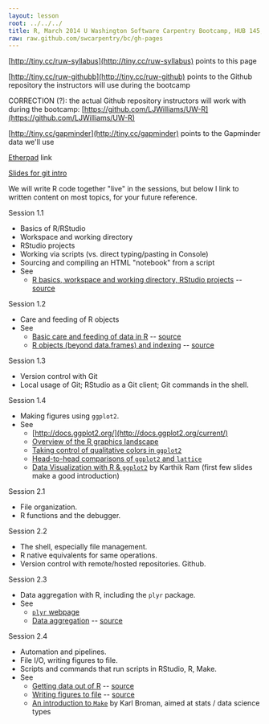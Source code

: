 ```yaml
---
layout: lesson
root: ../../../
title: R, March 2014 U Washington Software Carpentry Bootcamp, HUB 145, 4001 Stevens Way NE
raw: raw.github.com/swcarpentry/bc/gh-pages
---
```


[http://tiny.cc/ruw-syllabus](http://tiny.cc/ruw-syllabus) points to this page

[http://tiny.cc/ruw-githubb](http://tiny.cc/ruw-github) points to the Github repository the instructors will use during the bootcamp

CORRECTION (?): the actual Github repository instructors will work with during the bootcamp: [https://github.com/LJWilliams/UW-R](https://github.com/LJWilliams/UW-R)

[http://tiny.cc/gapminder](http://tiny.cc/gapminder) points to the Gapminder data we'll use

[Etherpad](https://2014-03-17-uw.etherpad.mozilla.org/2) link

[Slides for git intro](http://jennybc.github.io/2014-01-27-miami/lessons/git-slides/git-intro.slides.html#/)

We will write R code together "live" in the sessions, but below I link to written content on most topics, for your future reference.

Session 1.1

  * Basics of R/RStudio
  * Workspace and working directory
  * RStudio projects
  * Working via scripts (vs. direct typing/pasting in Console)
  * Sourcing and compiling an HTML "notebook" from a script
  * See
    - [R basics, workspace and working directory, RStudio projects](http://www.stat.ubc.ca/~jenny/STAT545A/block01_basicsWorkspaceWorkingDirProject.html) -- [source](https://github.com/jennybc/STAT545A/blob/master/block01_basicsWorkspaceWorkingDirProject.rmd)

Session 1.2

  * Care and feeding of R objects
  * See
    - [Basic care and feeding of data in R](http://www.stat.ubc.ca/~jenny/STAT545A/block02_careFeedingData.html) -- [source](https://github.com/jennybc/STAT545A/blob/master/block02_careFeedingData.rmd)
    - [R objects (beyond data.frames) and indexing](http://www.stat.ubc.ca/~jenny/STAT545A/block03_basicObjects.html) -- [source](https://github.com/jennybc/STAT545A/blob/master/block03_basicObjects.rmd)

Session 1.3

  * Version control with Git
  * Local usage of Git; RStudio as a Git client; Git commands in the shell.

Session 1.4

  * Making figures using `ggplot2`.
  * See
    - [http://docs.ggplot2.org/](http://docs.ggplot2.org/current/)
    - [Overview of the R graphics landscape](http://www.stat.ubc.ca/~jenny/STAT545A/block90_baseLatticeGgplot2.html)
    - [Taking control of qualitative colors in `ggplot2`](http://www.stat.ubc.ca/~jenny/STAT545A/block17_colorsGgplot2Qualitative.html)
    - [Head-to-head comparisons of `ggplot2` and `lattice`](http://www.stat.ubc.ca/~jenny/STAT545A/block18_gapminderGgplot2VsLattice.html)
    - [Data Visualization with R & `ggplot2`](http://inundata.org/2013/04/10/a-quick-introduction-to-ggplot2/) by Karthik Ram (first few slides make a good introduction)

Session 2.1

  * File organization.
  * R functions and the debugger.
 

Session 2.2

  * The shell, especially file management.
  * R native equivalents for same operations.
  * Version control with remote/hosted repositories. Github.

Session 2.3

  * Data aggregation with R, including the `plyr` package.
  * See
    - [`plyr` webpage](http://plyr.had.co.nz)
    - [Data aggregation](http://www.stat.ubc.ca/~jenny/STAT545A/block04_dataAggregation.html) -- [source](https://github.com/jennybc/STAT545A/blob/master/block04_dataAggregation.rmd)

Session 2.4

  * Automation and pipelines.
  * File I/O, writing figures to file.
  * Scripts and commands that run scripts in RStudio, R, Make.
  * See
    - [Getting data out of R](http://www.stat.ubc.ca/~jenny/STAT545A/block05_getNumbersOut.html) -- [source](https://github.com/jennybc/STAT545A/blob/master/block05_getNumbersOut.rmd)
    - [Writing figures to file](http://www.stat.ubc.ca/~jenny/STAT545A/topic12_writeFigureToFile.html) -- [source](https://github.com/jennybc/STAT545A/blob/master/topic12_writeFigureToFile.rmd)
    - [An introduction to `Make`](http://kbroman.github.io/minimal_make/) by Karl Broman, aimed at stats / data science types
